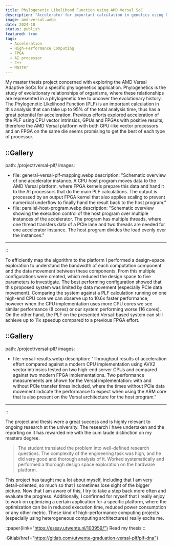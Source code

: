 ```yaml
---
title: Phylogenetic Likelihood Function using AMD Versal SoC
description: "Accelerator for important calculation in genetics using heterogenous platform with FPGA and AI engines. This project is the product of my Master thesis and confirmed my professional interest in acceleration and high-performance computing projects"
image: amd-versal.webp
date: 2024-10
status: publish
featured: true
tags:
  - Acceleration
  - High-Performance Computing
  - FPGA
  - AI processor
  - C++
  - Master
---
```


My master thesis project concerned with exploring the AMD Versal Adaptive SoCs for a specific phylogenetics application. Phylogenetics is the study of evolutionary relationships of organisms, where these relationships are represented in a phylogenetic tree to uncover the evolutionary history. The Phylogenetic Likelihood Function (PLF) is an important calculation in this analysis that can take up to 95% of the total analysis time, thus has a great potential for acceleration. Previous efforts explored acceleration of the PLF using CPU vector intrinsics, GPUs and FPGAs with positive results, therefore the AMD Versal platform with both GPU-like vector processors and an FPGA on the same die seems promising to get the best of each type of processor.

::Gallery
---
path: /project/versal-plf/
images:
  - file: general-versal-plf-mapping.webp
    description: "Schematic overview of one accelerator instance. A CPU host program moves data to the AMD Versal platform, where FPGA kernels prepare this data and hand it to the AI processors that do the main PLF calculations. The output is processed by an output FPGA kernel that also applies scaling to prevent numerical underflow to finally hand the result back to the host program."
  - file: parallel-host-program.webp
    description: "Schematic overview showing the execution control of the host program over multiple instances of the accelerator. The program has multiple threads, where one thread transfers data of a PCIe lane and two threads are needed for one accelerator instance. The host program divides the load evenly over the instances."
---
::

To efficiently map the algorithm to the platform I performed a design-space exploration to understand the bandwidth of each computation component and the data movement between these components. From this multiple configurations were created, which reduced the design space to five parameters to investigate. The best performing configuration showed that this proposed system was limited by data movement (especially PCIe data movement). Comparing the system against a PLF calculation running on one high-end CPU core we can observe up to 10.6x faster performance, however when the CPU implementation uses more CPU cores we see similar performance (8 cores) or our system performing worse (16 cores). On the other hand, the PLF on the presented Versal-based system can still achieve up to 11x speedup compared to a previous FPGA effort. 

::Gallery
---
path: /project/versal-plf/
images:
  - file: versal-results.webp
    description: "Throughput results of acceleration effort compared against a modern CPU implementation using AVX2 vector intrinsics tested on two high-end server CPUs and compared against two modern FPGA implementations. Two performance measurements are shown for the Versal implementation: with and without PCIe transfer times included, where the times without PCIe data movement indicate the performance to expect when using the ARM core that is also present on the Versal architecture for the host program."
---
::

The project and thesis were a great success and is highly relevant to ongoing research at the university. The research I have undertaken and the reporting on it has rewarded me with the cum laude distinction on my masters degree.

> The student translated the problem into well-defined research questions. The complexity of the engineering task was high, and he did very good and thorough analysis of it. Worked systematically and performed a thorough design space exploration on the hardware platform.

This project has taught me a lot about myself, including that I am very detail-oriented, so much so that I sometimes lose sight of the bigger picture. Now that I am aware of this, I try to take a step back more often and evaluate the progress. Additionally, I confirmed for myself that I really enjoy to work on optimizing a certain application for a specific platform, where the optimization can be in reduced execution time, reduced power consumption or any other metric. These kind of high-performance computing projects (especially using heterogeneous computing architectures) really excite me.

::paper{link="https://essay.utwente.nl/103959/"}
Read my thesis
::

:Gitlab{href="https://gitlab.com/utwente-graduation-versal-plf/plf-dna"}
